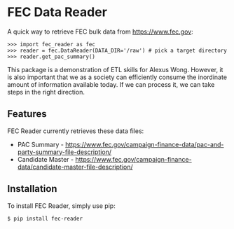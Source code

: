 FEC Data Reader
==========================

A quick way to retrieve FEC bulk data from https://www.fec.gov:

``` {.sourceCode .python}
>>> import fec_reader as fec
>>> reader = fec.DataReader(DATA_DIR='/raw') # pick a target directory
>>> reader.get_pac_summary()
```

This package is a demonstration of ETL skills for Alexus Wong. However, it is also important
that we as a society can efficiently consume the inordinate amount of information available
today. If we can process it, we can take steps in the right direction.

Features
---------------

FEC Reader currently retrieves these data files:

-   PAC Summary - https://www.fec.gov/campaign-finance-data/pac-and-party-summary-file-description/
-   Candidate Master - https://www.fec.gov/campaign-finance-data/candidate-master-file-description/

Installation
------------

To install FEC Reader, simply use pip:

``` {.sourceCode .bash}
$ pip install fec-reader
```


<!--
Documentation
-------------

Fantastic documentation is available at
<http://docs.python-requests.org/>, for a limited time only. -->
